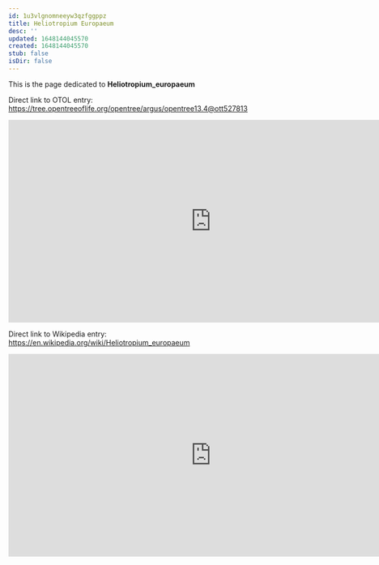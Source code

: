 ```yaml
---
id: 1u3vlgnomneeyw3qzfggppz
title: Heliotropium Europaeum
desc: ''
updated: 1648144045570
created: 1648144045570
stub: false
isDir: false
---
```

This is the page dedicated to **Heliotropium_europaeum**


Direct link to OTOL entry: https://tree.opentreeoflife.org/opentree/argus/opentree13.4@ott527813



<html>
    <body>
    <iframe src="https://tree.opentreeoflife.org/opentree/argus/opentree13.4@ott527813"
    width="800" height="400" frameborder="0" allowfullscreen> </iframe>
    </body>
</html>
    


Direct link to Wikipedia entry: https://en.wikipedia.org/wiki/Heliotropium_europaeum



<html>
    <body>
    <iframe src="https://en.wikipedia.org/wiki/Heliotropium_europaeum"
    width="800" height="400" frameborder="0" allowfullscreen> </iframe>
    </body>
</html>
    
